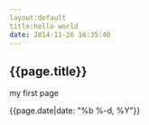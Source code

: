 ```yaml
---
layout:default
title:hello world
date: 2014-11-26 16:35:40
---
```

<h2>{{page.title}}</h2>
<p>my first page </p>

<p>{{page.date|date: "%b %-d, %Y"}}</p>

